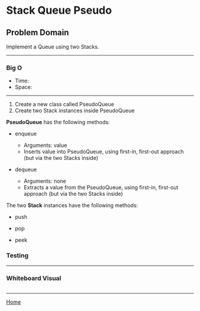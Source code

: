 # Stack Queue Pseudo

## Problem Domain

Implement a Queue using two Stacks.

---

### Big O

* Time:
* Space:

---

1. Create a new class called PseudoQueue
2. Create two Stack instances inside PseudoQueue

**PseudoQueue** has the following methods:

* enqueue
  * Arguments: value
  * Inserts value into PseudoQueue, using first-in, first-out approach (but via the two Stacks inside)

* dequeue
  * Arguments: none
  * Extracts a value from the PseudoQueue, using first-in, first-out approach (but via the two Stacks inside)

The two **Stack** instances have the following methods:

* push

* pop

* peek

### Testing

---

### Whiteboard Visual

![]()

---

[Home](/README.md)